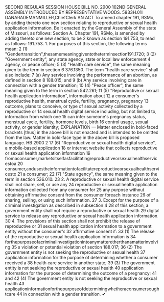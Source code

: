 SECOND REGULAR SESSION
HOUSE BILL NO. 2900
102ND GENERAL ASSEMBLY
INTRODUCED BY REPRESENTATIVE WOODS.
5833H.01I DANARADEMANMILLER,ChiefClerk
AN ACT
To amend chapter 191, RSMo, by adding thereto one new section relating to reproductive or
sexual health application information.
Be it enacted by the General Assembly of the state of Missouri, as follows:
Section A. Chapter 191, RSMo, is amended by adding thereto one new section, to be
2 known as section 191.753, to read as follows:
191.753. 1. For purposes of this section, the following terms mean:
2 (1) "Gendertransition",thesamemeaninggiventotheterminsection191.1720;
3 (2) "Government entity", any state agency, state or local law enforcement
4 agency, or peace officer;
5 (3) "Health care service", the same meaning given to the term in section
6 376.1350. The term "health care service" shall also include:
7 (a) Any service involving the performance of an abortion, as defined in section
8 188.015; and
9 (b) Any service involving care in connection with a gender transition;
10 (4) "Peace officer", the same meaning given to the term in section 542.261;
11 (5) "Reproductive or sexual health application information", information about
12 a consumer's reproductive health, menstrual cycle, fertility, pregnancy, pregnancy
13 outcome, plans to conceive, or type of sexual activity collected by a reproductive or
14 sexual health digital service including, but not limited to, information from which one
15 can infer someone's pregnancy status, menstrual cycle, fertility, hormone levels, birth
16 control usage, sexual activity, or gender identity;
EXPLANATION — Matter enclosed in bold-faced brackets [thus] in the above bill is not enacted and is
intended to be omitted from the law. Matter in bold-face type in the above bill is proposed language.
HB 2900 2
17 (6) "Reproductive or sexual health digital service", a mobile-based application
18 or internet website that collects reproductive or sexual health application information
19 fromaconsumer,marketsitselfasfacilitatingreproductiveorsexualhealthservicestoa
20 consumer,andusestheinformationtofacilitatereproductiveorsexualhealthservicesto
21 a consumer;
22 (7) "State agency", the same meaning given to the term in section 536.010.
23 2. A reproductive or sexual health digital service shall not share, sell, or use any
24 reproductive or sexual health application information collected from any consumer for
25 any purpose without obtaining affirmative consent from the consumer foreach instance
26 of sharing, selling, or using such information.
27 3. Except for the purpose of a criminal investigation as described in subsection 4
28 of this section, a government entity shall not require a reproductive or sexual health
29 digital service to release any reproductive or sexual health application information.
30 4. The provisions of this section shall not prohibit the release of reproductive or
31 sexual health application information to a government entity without the consumer's
32 affirmative consent if:
33 (1) The release of the reproductive or sexual health application information is
34 forthepurposeofacriminalinvestigationintoanymatterotherthanamatterinvolving
35 a violation or potential violation of section 188.017;
36 (2) The government entity is not seeking the reproductive or sexual health
37 application information for the purpose of determining whether a consumer received a
38 health care service in another state;
39 (3) The government entity is not seeking the reproductive or sexual health
40 application information for the purpose of determining the outcome of a pregnancy;
41 and
42 (4) The government entity is not seeking the reproductive or sexual health
43 applicationinformationforthepurposeofdeterminingwhetheraconsumersoughtcare
44 in connection with a gender transition.
✔